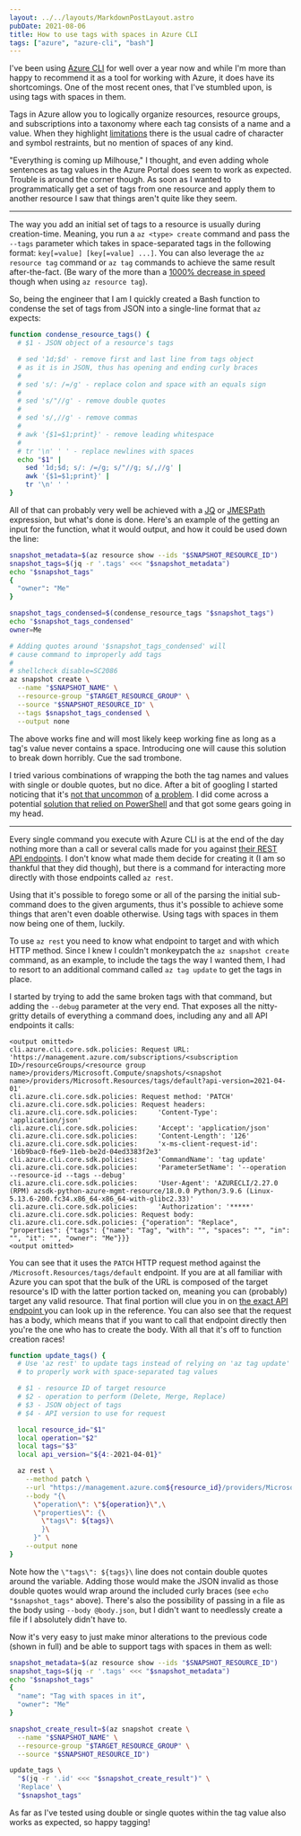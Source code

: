 ```yaml
---
layout: ../../layouts/MarkdownPostLayout.astro
pubDate: 2021-08-06
title: How to use tags with spaces in Azure CLI
tags: ["azure", "azure-cli", "bash"]
---
```

I've been using [Azure CLI](https://docs.microsoft.com/en-us/cli/azure/ "Azure Command-Line Interface overview") for well over a year now and while I'm more than happy to recommend it as a tool for working with Azure, it does have its shortcomings. One of the most recent ones, that I've stumbled upon, is using tags with spaces in them.

Tags in Azure allow you to logically organize resources, resource groups, and subscriptions into a taxonomy where each tag consists of a name and a value. When they highlight [limitations](https://docs.microsoft.com/en-us/azure/azure-resource-manager/management/tag-resources?tabs=json#limitations "Azure tags' limitations") there is the usual cadre of character and symbol restraints, but no mention of spaces of any kind.

"Everything is coming up Milhouse," I thought, and even adding whole sentences as tag values in the Azure Portal does seem to work as expected. Trouble is around the corner though. As soon as I wanted to programmatically get a set of tags from one resource and apply them to another resource I saw that things aren't quite like they seem.

***

The way you add an initial set of tags to a resource is usually during creation-time. Meaning, you run a `az <type> create` command and pass the `--tags` parameter which takes in space-separated tags in the following format: `key[=value] [key[=value] ...]`. You can also leverage the `az resource tag` command or `az tag` commands to achieve the same result after-the-fact. (Be wary of the more than a [1000% decrease in speed](https://github.com/Azure/azure-cli/issues/17247 "'az resource tag' speed issue in GitHub") though when using `az resource tag`).

So, being the engineer that I am I quickly created a Bash function to condense the set of tags from JSON into a single-line format that `az` expects:

```bash
function condense_resource_tags() {
  # $1 - JSON object of a resource's tags

  # sed '1d;$d' - remove first and last line from tags object
  # as it is in JSON, thus has opening and ending curly braces
  #
  # sed 's/: /=/g' - replace colon and space with an equals sign
  #
  # sed 's/"//g' - remove double quotes
  #
  # sed 's/,//g' - remove commas
  #
  # awk '{$1=$1;print}' - remove leading whitespace
  #
  # tr '\n' ' ' - replace newlines with spaces
  echo "$1" |
    sed '1d;$d; s/: /=/g; s/"//g; s/,//g' |
    awk '{$1=$1;print}' |
    tr '\n' ' '
}
```

All of that can probably very well be achieved with a [JQ](https://stedolan.github.io/jq/ "jq is a lightweight and flexible command-line JSON processor") or [JMESPath](https://jmespath.org/ "JMESPath is a query language for JSON") expression, but what's done is done. Here's an example of the getting an input for the function, what it would output, and how it could be used down the line:

```bash
snapshot_metadata=$(az resource show --ids "$SNAPSHOT_RESOURCE_ID")
snapshot_tags=$(jq -r '.tags' <<< "$snapshot_metadata")
echo "$snapshot_tags"
{
  "owner": "Me"
}

snapshot_tags_condensed=$(condense_resource_tags "$snapshot_tags")
echo "$snapshot_tags_condensed"
owner=Me

# Adding quotes around '$snapshot_tags_condensed' will
# cause command to improperly add tags
#
# shellcheck disable=SC2086
az snapshot create \
  --name "$SNAPSHOT_NAME" \
  --resource-group "$TARGET_RESOURCE_GROUP" \
  --source "$SNAPSHOT_RESOURCE_ID" \
  --tags $snapshot_tags_condensed \
  --output none
```

The above works fine and will most likely keep working fine as long as a tag's value never contains a space. Introducing one will cause this solution to break down horribly. Cue the sad trombone.

I tried various combinations of wrapping the both the tag names and values with single or double quotes, but no dice. After a bit of googling I started noticing that it's [not that uncommon](https://github.com/Azure/azure-cli/issues/1863 "Azure CLI GitHub issue with using spaces in tags") of [a problem](https://web.archive.org/web/20230206142321/https://social.msdn.microsoft.com/Forums/azure/en-US/263f098e-a515-4a0b-b730-2e6e1fa35516/azure-cli-add-azure-tag-values-with-spaces?forum=azurescripting "MSDN post about using spaces in tags"). I did come across a potential [solution that relied on PowerShell](https://stackoverflow.com/questions/59198657/how-to-pass-tags-with-space "StackOverflow solution to using spaces in tags") and that got some gears going in my head.

***

Every single command you execute with Azure CLI is at the end of the day nothing more than a call or several calls made for you against [their REST API endpoints](https://docs.microsoft.com/en-us/rest/api/azure/ "Azure REST API reference documentation"). I don't know what made them decide for creating it (I am so thankful that they did though), but there is a command for interacting more directly with those endpoints called `az rest`.

Using that it's possible to forego some or all of the parsing the initial sub-command does to the given arguments, thus it's possible to achieve some things that aren't even doable otherwise. Using tags with spaces in them now being one of them, luckily.

To use `az rest` you need to know what endpoint to target and with which HTTP method. Since I knew I couldn't monkeypatch the `az snapshot create` command, as an example, to include the tags the way I wanted them, I had to resort to an additional command called `az tag update` to get the tags in place.

I started by trying to add the same broken tags with that command, but adding the `--debug` parameter at the very end. That exposes all the nitty-gritty details of everything a command does, including any and all API endpoints it calls:

```
<output omitted>
cli.azure.cli.core.sdk.policies: Request URL: 'https://management.azure.com/subscriptions/<subscription ID>/resourceGroups/<resource group name>/providers/Microsoft.Compute/snapshots/<snapshot name>/providers/Microsoft.Resources/tags/default?api-version=2021-04-01'
cli.azure.cli.core.sdk.policies: Request method: 'PATCH'
cli.azure.cli.core.sdk.policies: Request headers:
cli.azure.cli.core.sdk.policies:     'Content-Type': 'application/json'
cli.azure.cli.core.sdk.policies:     'Accept': 'application/json'
cli.azure.cli.core.sdk.policies:     'Content-Length': '126'
cli.azure.cli.core.sdk.policies:     'x-ms-client-request-id': '16b9bac0-f6e9-11eb-be2d-04ed3383f2e3'
cli.azure.cli.core.sdk.policies:     'CommandName': 'tag update'
cli.azure.cli.core.sdk.policies:     'ParameterSetName': '--operation --resource-id --tags --debug'
cli.azure.cli.core.sdk.policies:     'User-Agent': 'AZURECLI/2.27.0 (RPM) azsdk-python-azure-mgmt-resource/18.0.0 Python/3.9.6 (Linux-5.13.6-200.fc34.x86_64-x86_64-with-glibc2.33)'
cli.azure.cli.core.sdk.policies:     'Authorization': '*****'
cli.azure.cli.core.sdk.policies: Request body:
cli.azure.cli.core.sdk.policies: {"operation": "Replace", "properties": {"tags": {"name": "Tag", "with": "", "spaces": "", "in": "", "it": "", "owner": "Me"}}}
<output omitted>
```

You can see that it uses the `PATCH` HTTP request method against the `/Microsoft.Resources/tags/default` endpoint. If you are at all familiar with Azure you can spot that the bulk of the URL is composed of the target resource's ID with the latter portion tacked on, meaning you can (probably) target any valid resource. That final portion will clue you in on [the exact API endpoint ](https://docs.microsoft.com/en-us/rest/api/resources/tags/update-at-scope "Tags - Update At Scope REST API reference")you can look up in the reference. You can also see that the request has a body, which means that if you want to call that endpoint directly then you're the one who has to create the body. With all that it's off to function creation races!

```bash
function update_tags() {
  # Use 'az rest' to update tags instead of relying on 'az tag update'
  # to properly work with space-separated tag values

  # $1 - resource ID of target resource
  # $2 - operation to perform (Delete, Merge, Replace)
  # $3 - JSON object of tags
  # $4 - API version to use for request

  local resource_id="$1"
  local operation="$2"
  local tags="$3"
  local api_version="${4:-2021-04-01}"

  az rest \
    --method patch \
    --url "https://management.azure.com${resource_id}/providers/Microsoft.Resources/tags/default?api-version=${api_version}" \
    --body "{\
      \"operation\": \"${operation}\",\
      \"properties\": {\
        \"tags\": ${tags}\
        }\
      }" \
    --output none
}
```

Note how the `\"tags\": ${tags}\` line does not contain double quotes around the variable. Adding those would make the JSON invalid as those double quotes would wrap around the included curly braces (see `echo "$snapshot_tags"` above). There's also the possibility of passing in a file as the body using `--body @body.json`, but I didn't want to needlessly create a file if I absolutely didn't have to.

Now it's very easy to just make minor alterations to the previous code (shown in full) and be able to support tags with spaces in them as well:

```bash
snapshot_metadata=$(az resource show --ids "$SNAPSHOT_RESOURCE_ID")
snapshot_tags=$(jq -r '.tags' <<< "$snapshot_metadata")
echo "$snapshot_tags"
{
  "name": "Tag with spaces in it",
  "owner": "Me"
}

snapshot_create_result=$(az snapshot create \
  --name "$SNAPSHOT_NAME" \
  --resource-group "$TARGET_RESOURCE_GROUP" \
  --source "$SNAPSHOT_RESOURCE_ID")

update_tags \
  "$(jq -r '.id' <<< "$snapshot_create_result")" \
  'Replace' \
  "$snapshot_tags"
```

As far as I've tested using double or single quotes within the tag value also works as expected, so happy tagging!
